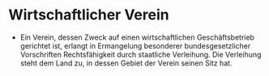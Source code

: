 # Wirtschaftlicher Verein

- Ein Verein, dessen Zweck auf einen wirtschaftlichen Geschäftsbetrieb gerichtet ist, erlangt in Ermangelung besonderer bundesgesetzlicher Vorschriften Rechtsfähigkeit durch staatliche Verleihung. Die Verleihung steht dem Land zu, in dessen Gebiet der Verein seinen Sitz hat.

